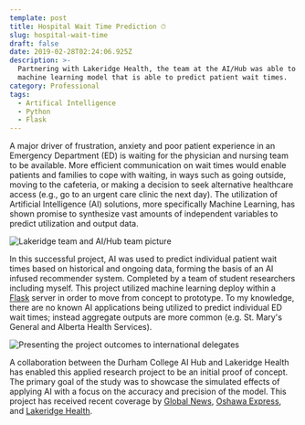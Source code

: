 ```yaml
---
template: post
title: Hospital Wait Time Prediction ⏱
slug: hospital-wait-time
draft: false
date: 2019-02-28T02:24:06.925Z
description: >-
  Partnering with Lakeridge Health, the team at the AI/Hub was able to produce a
  machine learning model that is able to predict patient wait times.
category: Professional
tags:
  - Artifical Intelligence
  - Python
  - Flask
---
```

A major driver of frustration, anxiety and poor patient experience in an Emergency Department (ED) is waiting for the physician and nursing team to be available. More efficient communication on wait times would enable patients and families to cope with waiting, in ways such as going outside, moving to the cafeteria, or making a decision to seek alternative healthcare access (e.g., go to an urgent care clinic the next day). The utilization of Artificial Intelligence (AI) solutions, more specifically Machine Learning, has shown promise to synthesize vast amounts of independent variables to predict utilization and output data. 

![Lakeridge team and AI/Hub team picture](/media/lakerdige.jpg "Team picture")

In this successful project, AI was used to predict individual patient wait times based on historical and ongoing data, forming the basis of an AI infused recommender system. Completed by a team of student researchers including myself. This project utilized machine learning deploy within a [Flask](https://flask.palletsprojects.com/en/1.1.x/) server in order to move from concept to prototype. To my knowledge, there are no known AI applications being utilized to predict individual ED wait times; instead aggregate outputs are more common (e.g. St. Mary's General and Alberta Health Services). 

![Presenting the project outcomes to international delegates](/media/presentation2.jpg "Presenting the project outcome to delegates")

A collaboration between the Durham College AI Hub and Lakeridge Health has enabled this applied research project to be an initial proof of concept. The primary goal of the study was to showcase the simulated effects of applying AI with a focus on the accuracy and precision of the model. This project has received recent coverage by [Global News](https://globalnews.ca/news/6637159/bowmanville-hospital-ai-tech-wait-times/), [Oshawa Express](https://oshawaexpress.ca/lakeridge-launches-personalized-wait-time-pilot/), and [Lakeridge Health](https://www.lakeridgehealth.on.ca/en/News/index.aspx?newsId=f916b5ef-9521-4b5d-b4a4-9292bb98369c).